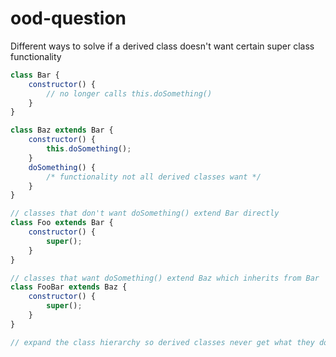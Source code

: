 # ood-question

Different ways to solve if a derived class doesn't want certain super class functionality

```javascript
class Bar {
    constructor() {
        // no longer calls this.doSomething()
    }
}

class Baz extends Bar {
    constructor() {
        this.doSomething();
    }
    doSomething() {
        /* functionality not all derived classes want */
    }
}

// classes that don't want doSomething() extend Bar directly
class Foo extends Bar {
    constructor() {
        super();
    }
}

// classes that want doSomething() extend Baz which inherits from Bar
class FooBar extends Baz {
    constructor() {
        super();
    }
}

// expand the class hierarchy so derived classes never get what they don't want/need
```

